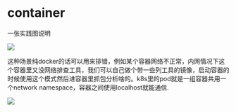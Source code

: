 # container

一张实践图说明

![](../.gitbook/assets/image%20%2849%29.png)

这种场景纯docker的话可以用来排错，例如某个容器网络不正常，内网情况下这个容器里又没网络排查工具，我们可以自己做个带一些列工具的镜像，启动容器的时候使用这个模式然后进容器里抓包分析啥的。k8s里的pod就是一组容器共用一个network namespace，容器之间使用localhost就能通信.

![](../.gitbook/assets/image%20%2867%29.png)

